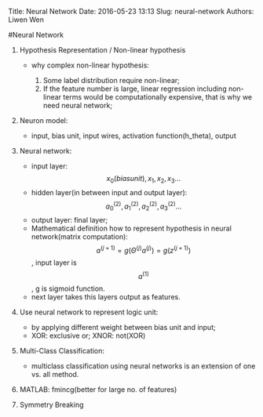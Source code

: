 Title: Neural Network 
Date: 2016-05-23 13:13
Slug: neural-network
Authors: Liwen Wen

#Neural Network

1. Hypothesis Representation / Non-linear hypothesis
   - why complex non-linear hypothesis:

       1. Some label distribution require non-linear;
       1. If the feature number is large, linear regression including non-linear terms would be computationally expensive, that is why we need neural network;
  
2. Neuron model:
   - input, bias unit, input wires, activation function(h_theta), output
  
3. Neural network:
   - input layer: $$x_0(bias unit), x_1, x_2, x_3...$$
   - hidden layer(in between input and output layer): $$a_0^{(2)}, a_1^{(2)}, a_2^{(2)}, a_3^{(2)}...$$
   - output layer: final layer;
   - Mathematical definition how to represent hypothesis in neural network(matrix computation): $$a^{(j+1)} = g(\Theta^{(j)}a^{(j)})=g(z^{(j+1)})$$, input layer is $$a^{(1)}$$ , g is sigmoid function.
   - next layer takes this layers output as features.
4. Use neural network to represent logic unit:
   - by applying different weight between bias unit and input;
   - XOR: exclusive or; XNOR: not(XOR) 

5. Multi-Class Classification:
   - multiclass classification using neural networks is an extension of one vs. all method.

6. MATLAB: fmincg(better for large no. of features)
7. Symmetry Breaking
